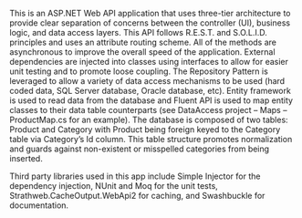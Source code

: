 This is an ASP.NET Web API application that uses three-tier architecture to provide clear separation of concerns between the controller (UI), business logic, and data access layers.  This API follows R.E.S.T. and S.O.L.I.D. principles and uses an attribute routing scheme.  All of the methods are asynchronous to improve the overall speed of the application.  External dependencies are injected into classes using interfaces to allow for easier unit testing and to promote loose coupling.  The Repository Pattern is leveraged to allow a variety of data access mechanisms to be used (hard coded data, SQL Server database, Oracle database, etc).  Entity framework is used to read data from the database and Fluent API is used to map entity classes to their data table counterparts (see DataAccess project – Maps – ProductMap.cs for an example).  The database is composed of two tables: Product and Category with Product being foreign keyed to the Category table via Category’s Id column.  This table structure promotes normalization and guards against non-existent or misspelled categories from being inserted.

Third party libraries used in this app include Simple Injector for the dependency injection, NUnit and Moq for the unit tests, Strathweb.CacheOutput.WebApi2 for caching, and Swashbuckle for documentation.  
